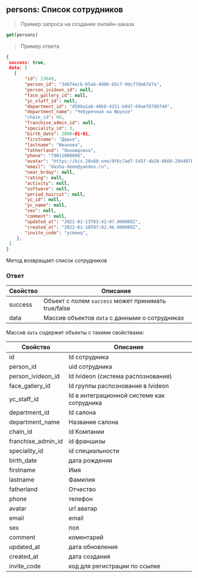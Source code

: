 ## persons: Список сотрудников

> Пример запроса на создание онлайн-заказа
```javascript
get(persons)
```

> Пример ответа
```json
{
 success: true,
 data: [
   {
       "id": 23049,
       "person_id": "3d674ecb-65ab-490b-b5cf-9dcf7de67e7a",
       "person_ivideon_id": null,
       "face_gallery_id": null,
       "yc_staff_id": null,
       "department_id": "d508a1a6-40b8-4151-b0d7-69aef8708744",
       "department_name": "Чебуречная на Фрунзе"
       "chain_id": 60,
       "franchise_admin_id": null,
       "speciality_id": 3,
       "birth_date": 2000-01-01,
       "firstname": "Дарья",
       "lastname": "Иванова",
       "fatherland": "Леонидовна",
       "phone": "79011000000",
       "avatar": "https://bis.20x80.one/9f6c7ad7-545f-4b28-8666-294497b94716",
       "email": "dasha-demo@yandex.ru",
       "near_brday": null,
       "rating": null,
       "activity": null,
       "software": null,
       "period_haircut": null,
       "yc_id": null,
       "yc_name": null,
       "sex": null,
       "comment": null,
       "updated_at": "2022-01-13T03:42:07.000000Z",
       "created_at": "2022-01-10T07:02:46.000000Z",
       "invite_code": "ycmewq",
    },
 ]
}
```


Метод возвращает список сотрудников

### Ответ

Свойство | Описание
-------- | --------
success | Объект с полем `success` может принимать true/false
data | Массив объектов `data` с данными о сотрудниках

Массив `data` содержит объекты с такими свойствами:

Свойство | Описание
-------- | --------
id| Id сотрудника
person_id|uid сотрудника
person_ivideon_id|Id Ivideon (система распознования)
face_gallery_id| Id группы распознования в Ivideon
yc_staff_id| Id в интеграционной системе как сотрудника
department_id| Id салона
department_name| Название салона
chain_id| id Компании
franchise_admin_id| id франшизы
speciality_id| id специальности
birth_date| дата рождения
firstname| Имя
lastname| Фамилия
fatherland| Отчество
phone| телефон
avatar| url аватар
email| email
sex| пол
comment| коментарий
updated_at| дата обновления
created_at| дата создания
invite_code| код для регистрации по ссылке
